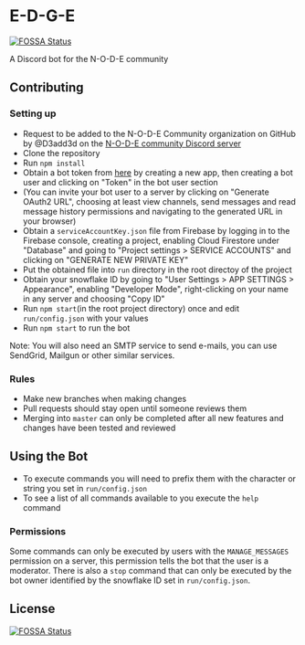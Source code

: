 # E-D-G-E
[![FOSSA Status](https://app.fossa.io/api/projects/git%2Bgithub.com%2FN-O-D-E-Community%2FE-D-G-E.svg?type=shield)](https://app.fossa.io/projects/git%2Bgithub.com%2FN-O-D-E-Community%2FE-D-G-E?ref=badge_shield)

A Discord bot for the N-O-D-E community

## Contributing

### Setting up

 - Request to be added to the N-O-D-E Community organization on GitHub by @D3add3d on the [N-O-D-E community Discord server](https://discord.gg/g9uvEAP)
 - Clone the repository
 - Run `npm install`
 - Obtain a bot token from [here](https://discordapp.com/developers/applications/me) by creating a new app, then creating a bot user and clicking on "Token" in the bot user section
 - (You can invite your bot user to a server by clicking on "Generate OAuth2 URL", choosing at least view channels, send messages and read message history permissions and navigating to the generated URL in your browser) 
 - Obtain a `serviceAccountKey.json` file from Firebase by logging in to the Firebase console, creating a project, enabling Cloud Firestore under "Database" and going to "Project settings > SERVICE ACCOUNTS" and clicking on "GENERATE NEW PRIVATE KEY"
 - Put the obtained file into `run` directory in the root directoy of the project
 - Obtain your snowflake ID by going to "User Settings > APP SETTINGS > Appearance", enabling "Developer Mode", right-clicking on your name in any server and choosing "Copy ID"
 - Run `npm start`(in the root project directory) once and edit `run/config.json` with your values
 - Run `npm start` to run the bot
 
 Note: You will also need an SMTP service to send e-mails, you can use SendGrid, Mailgun or other similar services.

### Rules
 
 - Make new branches when making changes
 - Pull requests should stay open until someone reviews them
 - Merging into `master` can only be completed after all new features and changes have been tested and reviewed
 
## Using the Bot
- To execute commands you will need to prefix them with the character or string you set in `run/config.json`
- To see a list of all commands available to you execute the `help` command

### Permissions
Some commands can only be executed by users with the `MANAGE_MESSAGES` permission on a server, this permission tells the bot that the user is a moderator. There is also a `stop` command that can only be executed by the bot owner identified by the snowflake ID set in `run/config.json`.


## License
[![FOSSA Status](https://app.fossa.io/api/projects/git%2Bgithub.com%2FN-O-D-E-Community%2FE-D-G-E.svg?type=large)](https://app.fossa.io/projects/git%2Bgithub.com%2FN-O-D-E-Community%2FE-D-G-E?ref=badge_large)
